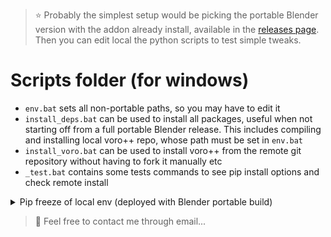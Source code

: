 > :star: Probably the simplest setup would be picking the portable Blender version with the addon already install, available in the [releases page](https://github.com/dimateos/UPC-MIRI-TFM-erosion/releases). Then you can edit local the python scripts to test simple tweaks.

# Scripts folder (for windows)
* ``env.bat`` sets all non-portable paths, so you may have to edit it
* ``install_deps.bat`` can be used to install all packages, useful when not starting off from a full portable Blender release. This includes compiling and installing local voro++ repo, whose path must be set in ``env.bat``
* ``install_voro.bat`` can be used to install voro++ from the remote git repository without having to fork it manually etc
* ``_test.bat`` contains some tests commands to see pip install options and check remote install

<details><summary>Pip freeze of local env (deployed with Blender portable build)</summary>

```sh
# bpip_backup.bat
asttokens==2.2.1
attrs==22.2.0
autopep8==1.6.0
backcall==0.2.0
certifi==2021.10.8
charset-normalizer==2.0.10
click==8.1.3
colorama==0.4.6
comm==0.1.3
contourpy==1.1.0
cycler==0.11.0
Cython==0.29.26
debugpy==1.6.6
decorator==5.1.1
dill==0.3.6
exceptiongroup==1.1.0
executing==1.2.0
fake-bpy-module-3.4==20230117
Flask==2.2.2
fonttools==4.42.0
idna==3.3
imgui==1.4.1
iniconfig==2.0.0
ipykernel==6.22.0
ipython==8.12.0
itsdangerous==2.1.2
jedi==0.18.2
Jinja2==3.1.2
jupyter_client==8.1.0
jupyter_core==5.3.0
kiwisolver==1.4.4
markdown-it-py==2.1.0
MarkupSafe==2.1.2
matplotlib==3.7.2
matplotlib-inline==0.1.6
mdurl==0.1.2
nest-asyncio==1.5.6
networkx==3.1
numpy==1.22.0
packaging==23.0
pandas==2.0.3
parso==0.8.3
pickleshare==0.7.5
Pillow==10.0.0
platformdirs==3.2.0
pluggy==1.0.0
prompt-toolkit==3.0.38
psutil==5.9.4
pure-eval==0.2.2
py==1.11.0
pycodestyle==2.8.0
Pygments==2.14.0
pyparsing==3.0.9
pytest==7.2.2
python-dateutil==2.8.2
pytz==2023.3
pywin32==306
pyzmq==25.0.2
requests==2.27.1
rich==13.3.1
setuptools-scm==7.1.0
six==1.16.0
stack-data==0.6.2
taichi==1.4.1
-e git+https://github.com/dimateos/UPC-MIRI-TFM-tess@09ea5d6cd87b36558d1cc9ba1017578d83ab61e7#egg=tess
toml==0.10.2
tomli==2.0.1
tornado==6.2
traitlets==5.9.0
typing_extensions==4.5.0
tzdata==2023.3
urllib3==1.26.8
wcwidth==0.2.6
Werkzeug==2.2.2
zstandard==0.16.0
```
</details>

> :email: Feel free to contact me through email...